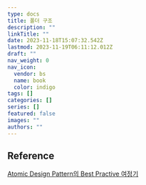 ```yaml
---
type: docs
title: 폴더 구조
description: ""
linkTitle: ""
date: 2023-11-18T15:07:32.542Z
lastmod: 2023-11-19T06:11:12.012Z
draft: ""
nav_weight: 0
nav_icon:
  vendor: bs
  name: book
  color: indigo
tags: []
categories: []
series: []
featured: false
images: ""
authors: ""
---
```


## Reference

[Atomic Design Pattern의 Best Practive 여정기](https://yozm.wishket.com/magazine/detail/1531/)
